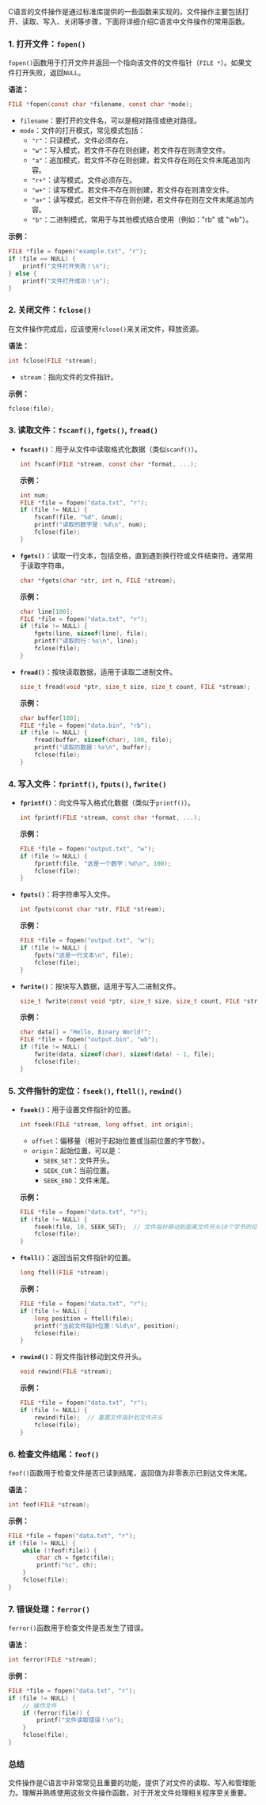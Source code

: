C语言的文件操作是通过标准库提供的一些函数来实现的。文件操作主要包括打开、读取、写入、关闭等步骤，下面将详细介绍C语言中文件操作的常用函数。

### 1. 打开文件：`fopen()`
`fopen()`函数用于打开文件并返回一个指向该文件的文件指针（`FILE *`）。如果文件打开失败，返回`NULL`。

**语法：**
```c
FILE *fopen(const char *filename, const char *mode);
```

- `filename`：要打开的文件名，可以是相对路径或绝对路径。
- `mode`：文件的打开模式，常见模式包括：
  - `"r"`：只读模式，文件必须存在。
  - `"w"`：写入模式，若文件不存在则创建，若文件存在则清空文件。
  - `"a"`：追加模式，若文件不存在则创建，若文件存在则在文件末尾追加内容。
  - `"r+"`：读写模式，文件必须存在。
  - `"w+"`：读写模式，若文件不存在则创建，若文件存在则清空文件。
  - `"a+"`：读写模式，若文件不存在则创建，若文件存在则在文件末尾追加内容。
  - `"b"`：二进制模式，常用于与其他模式结合使用（例如："rb" 或 "wb"）。

**示例：**
```c
FILE *file = fopen("example.txt", "r");
if (file == NULL) {
    printf("文件打开失败！\n");
} else {
    printf("文件打开成功！\n");
}
```

### 2. 关闭文件：`fclose()`
在文件操作完成后，应该使用`fclose()`来关闭文件，释放资源。

**语法：**
```c
int fclose(FILE *stream);
```
- `stream`：指向文件的文件指针。

**示例：**
```c
fclose(file);
```

### 3. 读取文件：`fscanf()`, `fgets()`, `fread()`
- **`fscanf()`**：用于从文件中读取格式化数据（类似`scanf()`）。
  ```c
  int fscanf(FILE *stream, const char *format, ...);
  ```
  **示例：**
  ```c
  int num;
  FILE *file = fopen("data.txt", "r");
  if (file != NULL) {
      fscanf(file, "%d", &num);
      printf("读取的数字是：%d\n", num);
      fclose(file);
  }
  ```

- **`fgets()`**：读取一行文本，包括空格，直到遇到换行符或文件结束符。通常用于读取字符串。
  ```c
  char *fgets(char *str, int n, FILE *stream);
  ```
  **示例：**
  ```c
  char line[100];
  FILE *file = fopen("data.txt", "r");
  if (file != NULL) {
      fgets(line, sizeof(line), file);
      printf("读取的行：%s\n", line);
      fclose(file);
  }
  ```

- **`fread()`**：按块读取数据，适用于读取二进制文件。
  ```c
  size_t fread(void *ptr, size_t size, size_t count, FILE *stream);
  ```
  **示例：**
  ```c
  char buffer[100];
  FILE *file = fopen("data.bin", "rb");
  if (file != NULL) {
      fread(buffer, sizeof(char), 100, file);
      printf("读取的数据：%s\n", buffer);
      fclose(file);
  }
  ```

### 4. 写入文件：`fprintf()`, `fputs()`, `fwrite()`
- **`fprintf()`**：向文件写入格式化数据（类似于`printf()`）。
  ```c
  int fprintf(FILE *stream, const char *format, ...);
  ```
  **示例：**
  ```c
  FILE *file = fopen("output.txt", "w");
  if (file != NULL) {
      fprintf(file, "这是一个数字：%d\n", 100);
      fclose(file);
  }
  ```

- **`fputs()`**：将字符串写入文件。
  ```c
  int fputs(const char *str, FILE *stream);
  ```
  **示例：**
  ```c
  FILE *file = fopen("output.txt", "w");
  if (file != NULL) {
      fputs("这是一行文本\n", file);
      fclose(file);
  }
  ```

- **`fwrite()`**：按块写入数据，适用于写入二进制文件。
  ```c
  size_t fwrite(const void *ptr, size_t size, size_t count, FILE *stream);
  ```
  **示例：**
  ```c
  char data[] = "Hello, Binary World!";
  FILE *file = fopen("output.bin", "wb");
  if (file != NULL) {
      fwrite(data, sizeof(char), sizeof(data) - 1, file);
      fclose(file);
  }
  ```

### 5. 文件指针的定位：`fseek()`, `ftell()`, `rewind()`
- **`fseek()`**：用于设置文件指针的位置。
  ```c
  int fseek(FILE *stream, long offset, int origin);
  ```
  - `offset`：偏移量（相对于起始位置或当前位置的字节数）。
  - `origin`：起始位置，可以是：
    - `SEEK_SET`：文件开头。
    - `SEEK_CUR`：当前位置。
    - `SEEK_END`：文件末尾。

  **示例：**
  ```c
  FILE *file = fopen("data.txt", "r");
  if (file != NULL) {
      fseek(file, 10, SEEK_SET);  // 文件指针移动到距离文件开头10个字节的位置
      fclose(file);
  }
  ```

- **`ftell()`**：返回当前文件指针的位置。
  ```c
  long ftell(FILE *stream);
  ```
  **示例：**
  ```c
  FILE *file = fopen("data.txt", "r");
  if (file != NULL) {
      long position = ftell(file);
      printf("当前文件指针位置：%ld\n", position);
      fclose(file);
  }
  ```

- **`rewind()`**：将文件指针移动到文件开头。
  ```c
  void rewind(FILE *stream);
  ```
  **示例：**
  ```c
  FILE *file = fopen("data.txt", "r");
  if (file != NULL) {
      rewind(file);  // 重置文件指针到文件开头
      fclose(file);
  }
  ```

### 6. 检查文件结尾：`feof()`
`feof()`函数用于检查文件是否已读到结尾，返回值为非零表示已到达文件末尾。

**语法：**
```c
int feof(FILE *stream);
```

**示例：**
```c
FILE *file = fopen("data.txt", "r");
if (file != NULL) {
    while (!feof(file)) {
        char ch = fgetc(file);
        printf("%c", ch);
    }
    fclose(file);
}
```

### 7. 错误处理：`ferror()`
`ferror()`函数用于检查文件是否发生了错误。

**语法：**
```c
int ferror(FILE *stream);
```

**示例：**
```c
FILE *file = fopen("data.txt", "r");
if (file != NULL) {
    // 操作文件
    if (ferror(file)) {
        printf("文件读取错误！\n");
    }
    fclose(file);
}
```

### 总结
文件操作是C语言中非常常见且重要的功能，提供了对文件的读取、写入和管理能力。理解并熟练使用这些文件操作函数，对于开发文件处理相关程序至关重要。